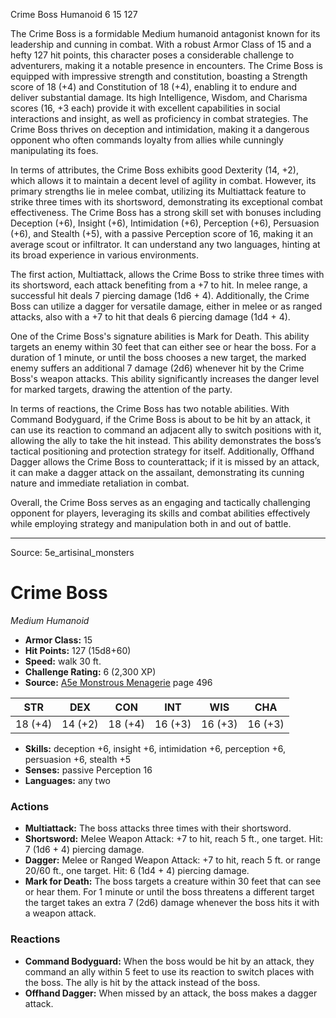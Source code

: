 <MonsterName/>Crime Boss</MonsterName>
<CreatureType/>Humanoid</CreatureType>
<CR/>6</CR>
<AC/>15</AC>
<HP/>127</HP>
<summary>The Crime Boss is a formidable Medium humanoid antagonist known for its leadership and cunning in combat. With a robust Armor Class of 15 and a hefty 127 hit points, this character poses a considerable challenge to adventurers, making it a notable presence in encounters. The Crime Boss is equipped with impressive strength and constitution, boasting a Strength score of 18 (+4) and Constitution of 18 (+4), enabling it to endure and deliver substantial damage. Its high Intelligence, Wisdom, and Charisma scores (16, +3 each) provide it with excellent capabilities in social interactions and insight, as well as proficiency in combat strategies. The Crime Boss thrives on deception and intimidation, making it a dangerous opponent who often commands loyalty from allies while cunningly manipulating its foes.</summary>

<detail>

In terms of attributes, the Crime Boss exhibits good Dexterity (14, +2), which allows it to maintain a decent level of agility in combat. However, its primary strengths lie in melee combat, utilizing its Multiattack feature to strike three times with its shortsword, demonstrating its exceptional combat effectiveness. The Crime Boss has a strong skill set with bonuses including Deception (+6), Insight (+6), Intimidation (+6), Perception (+6), Persuasion (+6), and Stealth (+5), with a passive Perception score of 16, making it an average scout or infiltrator. It can understand any two languages, hinting at its broad experience in various environments.

The first action, Multiattack, allows the Crime Boss to strike three times with its shortsword, each attack benefiting from a +7 to hit. In melee range, a successful hit deals 7 piercing damage (1d6 + 4). Additionally, the Crime Boss can utilize a dagger for versatile damage, either in melee or as ranged attacks, also with a +7 to hit that deals 6 piercing damage (1d4 + 4). 

One of the Crime Boss's signature abilities is Mark for Death. This ability targets an enemy within 30 feet that can either see or hear the boss. For a duration of 1 minute, or until the boss chooses a new target, the marked enemy suffers an additional 7 damage (2d6) whenever hit by the Crime Boss's weapon attacks. This ability significantly increases the danger level for marked targets, drawing the attention of the party.

In terms of reactions, the Crime Boss has two notable abilities. With Command Bodyguard, if the Crime Boss is about to be hit by an attack, it can use its reaction to command an adjacent ally to switch positions with it, allowing the ally to take the hit instead. This ability demonstrates the boss’s tactical positioning and protection strategy for itself. Additionally, Offhand Dagger allows the Crime Boss to counterattack; if it is missed by an attack, it can make a dagger attack on the assailant, demonstrating its cunning nature and immediate retaliation in combat.

Overall, the Crime Boss serves as an engaging and tactically challenging opponent for players, leveraging its skills and combat abilities effectively while employing strategy and manipulation both in and out of battle.</detail>



---

Source: 5e_artisinal_monsters

# Crime Boss

*Medium* *Humanoid*

- **Armor Class:** 15
- **Hit Points:** 127 (15d8+60)
- **Speed:** walk 30 ft.
- **Challenge Rating:** 6 (2,300 XP)
- **Source:** [A5e Monstrous Menagerie](https://enpublishingrpg.com/products/level-up-monstrous-menagerie-a5e) page 496

| STR | DEX | CON | INT | WIS | CHA |
| --- | --- | --- | --- | --- | --- |
| 18 (+4) | 14 (+2) | 18 (+4) | 16 (+3) | 16 (+3) | 16 (+3) |

- **Skills:** deception +6, insight +6, intimidation +6, perception +6, persuasion +6, stealth +5
- **Senses:** passive Perception 16
- **Languages:** any two

### Actions

- **Multiattack:** The boss attacks three times with their shortsword.
- **Shortsword:** Melee Weapon Attack: +7 to hit, reach 5 ft., one target. Hit: 7 (1d6 + 4) piercing damage.
- **Dagger:** Melee or Ranged Weapon Attack: +7 to hit, reach 5 ft. or range 20/60 ft., one target. Hit: 6 (1d4 + 4) piercing damage.
- **Mark for Death:** The boss targets a creature within 30 feet that can see or hear them. For 1 minute or until the boss threatens a different target  the target takes an extra 7 (2d6) damage whenever the boss hits it with a weapon attack.

### Reactions

- **Command Bodyguard:** When the boss would be hit by an attack, they command an ally within 5 feet to use its reaction to switch places with the boss. The ally is hit by the attack instead of the boss.
- **Offhand Dagger:** When missed by an attack, the boss makes a dagger attack.





